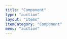 ```yaml
---
title: "Component"
type: "auction"
layout: "items"
itemCategory: "Component"
menu: "auction"
---
```

